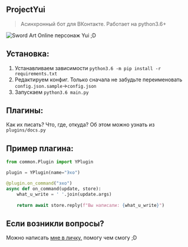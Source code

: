 ## ProjectYui

> Асинхронный бот для ВКонтакте. Работает на python3.6+

![Sword Art Online персонаж Yui ;D](https://i.imgur.com/Ly0KpXw.jpg)

## Установка:

1. Устанавливаем зависимости `python3.6 -m pip install -r requirements.txt`
2. Редактируем конфиг. Только сначала не забудьте переименовать `config.json.sample`->`config.json`
3. Запускаем `python3.6 main.py`

## Плагины:

Как их писать? Что, где, откуда? Об этом можно узнать из `plugins/docs.py`

## Пример плагина:

```python
from common.Plugin import YPlugin

plugin = YPlugin(name="Эхо")

@plugin.on_command("эхо")
async def on_command(update, store):
    what_u_write = ' '.join(update.args)
    
    return await store.reply(f"Вы написали: {what_u_write}")
```

## Если возникли вопросы?

Можно написать [мне в личку,](https://vk.com/id311572436) помогу чем смогу ;D
